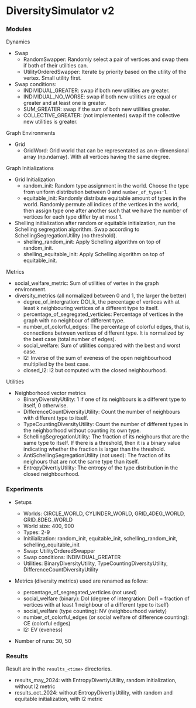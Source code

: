 # DiversitySimulator v2

### Modules
Dynamics
- Swap
    - RandomSwapper: Randomly select a pair of vertices and swap them if both of their utilities can.
    - UtilityOrderedSwapper: Iterate by priority based on the utility of the vertex. Small utility first. 
- Swap conditions:
    - INDIVIDUAL_GREATER: swap if both new utilities are greater. 
    - INDIVIDUAL_NO_WORSE: swap if both new utilities are equal or greater and at least one is greater. 
    - SUM_GREATER: swap if the sum of both new utilities greater.
    - COLLECTIVE_GREATER: (not implemented) swap if the collective new utilities is greater.

Graph Environments
- Grid 
    - GridWord: Grid world that can be representated as an n-dimensional array (np.ndarray). With all vertices having the same degree.

Graph Initializations
- Grid Initialization
    - random_init: Random type assignment in the world. Choose the type from uniform distribution between 0 and `number_of_types`-1.
    - equitable_init: Randomly distribute equitable amount of types in the world. Randomly permute all indices of the vertices in the world, then assign type one after another such that we have the number of vertices for each type differ by at most 1.
- Shelling initialization after random or equitable initialzation, run the Schelling segregation algorithm. Swap according to SchellingSegregationUtility (no threshold).
	- shelling_random_init: Apply Schelling algorithm on top of random_init.
    - shelling_equitable_init: Apply Schelling algorithm on top of equitable_init.

Metrics
- social_welfare_metric: Sum of utilities of vertex in the graph environment. 
- diversity_metrics (all normalized between 0 and 1, the larger the better)
    - degree_of_intergration: DOI_k, the percentage of vertices with at least k neighbouring vertices of a different type to itself.
    - percentage_of_segregated_verticies: Percentage of vertices in the graph with no neighbour of different type.
    - number_of_colorful_edges: The percentage of colorful edges, that is, connections between vertices of different type. It is normalized by the best case (total number of edges). 
    - social_welfare: Sum of utilities compared with the best and worst case.
    - l2: Inverse of the sum of eveness of the open neighbourhood multiplied by the best case. 
    - closed_l2: l2 but computed with the closed neighbourhood.

Utilities
- Neighborhood vector metrics
    - BinaryDiversityUtility: 1 if one of its neighbours is a different type to itself, 0 otherwise.
    - DifferenceCountDiversityUtility: Count the number of neighbours with different type to itself.
    - TypeCountingDiversityUtility: Count the number of different types in the neighborhood without counting its own type.
    - SchellingSegregationUtility: The fraction of its neighours that are the same type to itself. If there is a threshold, then it is a binary value indicating whether the fraction is larger than the threshold.
    - AntiSchellingSegregationUtility (not used): The fraction of its neighours that are not the same type than itself.
    - EntropyDivertiyUtility: The entropy of the type distribution in the closed neighbourhood.

### Experiments
- Setups
    - Worlds: CIRCLE_WORLD, CYLINDER_WORLD, GRID_4DEG_WORLD, GRID_8DEG_WORLD
    - World size: 400, 900
    - Types: 2-9
    - Initilialization: random_init, equitable_init, schelling_random_init, schelling_equitable_init
    - Swap: UtilityOrderedSwapper
    - Swap conditions: INDIVIDUAL_GREATER
    - Utilities: BinaryDiversityUtility, TypeCountingDiversityUtility, DifferenceCountDiversityUtility

- Metrics (diversity metrics) used are renamed as follow:
    - percentage_of_segregated_verticies (not used)
    - social_welfare (binary): DoI (degree of intergration: DoI1 = fraction of vertices with at least 1 neighbour of a different type to itself)
    - social_welfare (type counting): NV (neighbourhood variety)
    - number_of_colorful_edges (or social welfare of difference counting): CE (colorful edges)
    - l2: EV (eveness)

- Number of runs: 30, 50

### Results
Result are in the `results_<time>` directories. 

- results_may_2024: with EntropyDivertiyUtility, random initialization, without l2 metric
- results_oct_2024: without EntropyDivertiyUtility, with random and equitable initialization, with l2 metric

